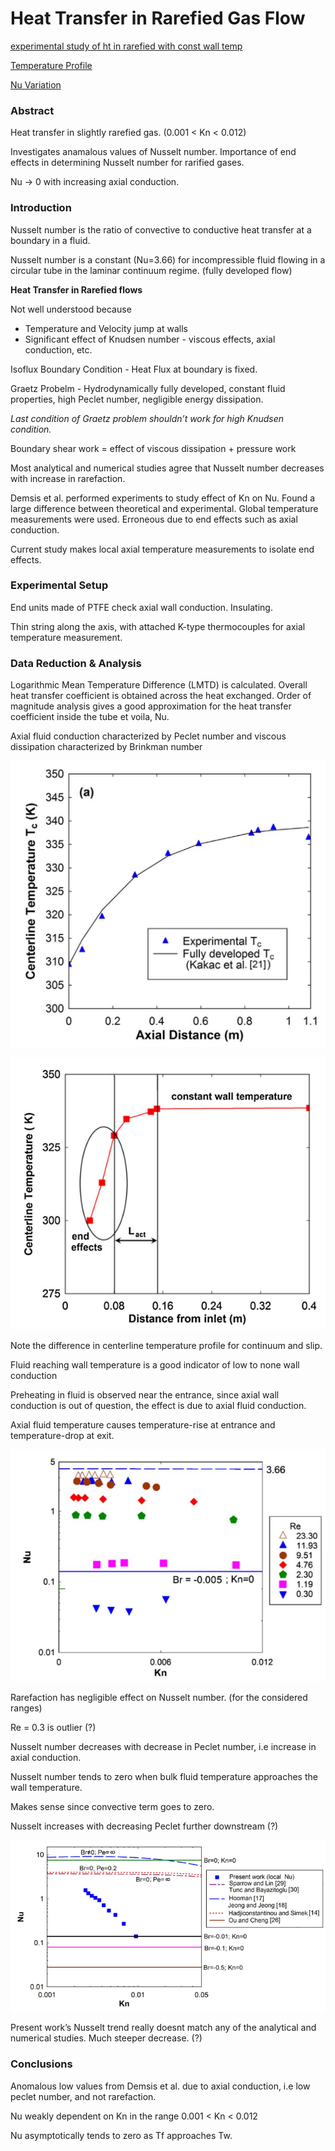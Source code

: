 # Heat Transfer in Rarefied Gas Flow

[experimental study of ht in rarefied with const wall temp](Hemadri%20%et%al.pdf)

[Temperature Profile](temp_profile_report.md)

[Nu Variation](nu_variation_report.md)

### Abstract

Heat transfer in slightly rarefied gas. (0.001 < Kn < 0.012)

Investigates anamalous values of Nusselt number. Importance of end effects in determining Nusselt number for rarified gases.

Nu → 0 with increasing axial conduction.

### Introduction

Nusselt number is the ratio of convective to conductive heat transfer at a boundary in a fluid.

Nusselt number is a constant (Nu=3.66) for incompressible fluid flowing in a circular tube in the laminar continuum regime. (fully developed flow)

**Heat Transfer in Rarefied flows**

Not well understood because

- Temperature and Velocity jump at walls
- Significant effect of Knudsen number - viscous effects, axial conduction, etc.

Isoflux Boundary Condition - Heat Flux at boundary is fixed.

Graetz Probelm - Hydrodynamically fully developed, constant fluid properties, high Peclet number, negligible energy dissipation.

*Last condition of Graetz problem shouldn’t work for high Knudsen condition.*

Boundary shear work = effect of viscous dissipation + pressure work

Most analytical and numerical studies agree that Nusselt number decreases with increase in rarefaction.

Demsis et al. performed experiments to study effect of Kn on Nu. Found a large difference between theoretical and experimental. Global temperature measurements were used. Erroneous due to end effects such as axial conduction.

Current study makes local axial temperature measurements to isolate end effects.

### Experimental Setup

End units made of PTFE check axial wall conduction. Insulating.

Thin string along the axis, with attached K-type thermocouples for axial temperature measurement.

### Data Reduction & Analysis

Logarithmic Mean Temperature Difference (LMTD) is calculated. Overall heat transfer coefficient is obtained across the heat exchanged. Order of magnitude analysis gives a good approximation for the heat transfer coefficient inside the tube et voila, Nu.

Axial fluid conduction characterized by Peclet number and viscous dissipation characterized by Brinkman number

![Untitled](images/Untitled.png)

![Untitled](images/Untitled%201.png)

Note the difference in centerline temperature profile for continuum and slip.

Fluid reaching wall temperature is a good indicator of low to none wall conduction

Preheating in fluid is observed near the entrance, since axial wall conduction is out of question, the effect is due to axial fluid conduction.

Axial fluid temperature causes temperature-rise at entrance and temperature-drop at exit.

![Untitled](images/Untitled%202.png)

Rarefaction has negligible effect on Nusselt number. (for the considered ranges)

Re = 0.3 is outlier (?)

Nusselt number decreases with decrease in Peclet number, i.e increase in axial conduction.

Nusselt number tends to zero when bulk fluid temperature approaches the wall temperature.

Makes sense since convective term goes to zero.

Nusselt increases with decreasing Peclet further downstream (?)

![Untitled](images/Untitled%203.png)

Present work’s Nusselt trend really doesnt match any of the analytical and numerical studies. Much steeper decrease. (?)

### Conclusions

Anomalous low values from Demsis et al. due to axial conduction, i.e low peclet number, and not rarefaction.

Nu weakly dependent on Kn in the range 0.001 < Kn < 0.012

Nu asymptotically tends to zero as Tf approaches Tw.